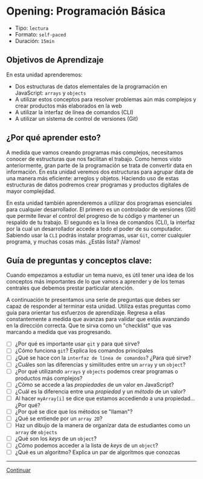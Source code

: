 # Opening: Programación Básica
- Tipo: `lectura`
- Formato: `self-paced`
- Duración: `15min`

## Objetivos de Aprendizaje

En esta unidad aprenderemos:
* Dos estructuras de datos elementales de la programación en JavaScript:
`arrays` y `objects`
* A utilizar estos conceptos para resolver problemas aún más complejos y crear
productos más elaborados en la web
* A utilizar la interfaz de línea de comandos (CLI)
* A utilizar un sistema de control de versiones (Git)

## ¿Por qué aprender esto?

A medida que vamos creando programas más complejos, necesitamos conocer de
estructuras que nos facilitan el trabajo. Como hemos visto anteriormente, gran
parte de la programación se trata de convertir data en información. En esta
unidad veremos dos estructuras para agrupar data de una manera más eficiente:
arreglos y objetos. Haciendo uso de estas estructuras de datos podremos crear
programas y productos digitales de mayor complejidad.

En esta unidad también aprenderemos a utilizar dos programas esenciales para
cualquier desarrollador. El primero es un controlador de versiones (Git) que
permite llevar el control del progreso de tu código y mantener un respaldo de
tu trabajo. El segundo es la línea de comandos (CLI), la interfaz por la cual un
desarrollador accede a todo el poder de su computador. Sabiendo usar la `CLI`
podrás instalar programas, usar `Git`, correr cualquier programa, y muchas cosas
más. ¿Estás lista? ¡Vamos!

## Guía de preguntas y conceptos clave:

Cuando empezamos a estudiar un tema nuevo, es útil tener una idea de los
conceptos más importantes de lo que vamos a aprender y de los temas centrales
que debemos prestar particular atención.

A continuación te presentamos una serie de preguntas que debes ser capaz de
responder al terminar esta unidad. Utiliza estas preguntas como guía para
orientar tus esfuerzos de aprendizaje. Regresa a ellas constantemente a medida
que avanzas para validar que estás avanzando en la dirección correcta. Que te
sirva como un "checklist" que vas marcando a medida que vas progresando.

- [ ] ¿Por qué es importante usar `git` y para qué sirve?
- [ ] ¿Cómo funciona `git`? Explica los comandos principales
- [ ] ¿Qué se hace con la `interfaz de línea de comandos`? ¿Para qué sirve?
- [ ] ¿Cuáles son las diferencias y similitudes entre un `array` y un `object`?
- [ ] ¿Por qué utilizando `arrays` y `objects` podemos crear programas o productos más complejos?
- [ ] ¿Cómo se accede a las _propiedades_ de un valor en JavaScript?
- [ ] ¿Cuál es la diferencia entre una _propiedad_ y un _método_ de un valor?
- [ ] Al hacer `myArray[i]` se dice que estamos accediendo a una propiedad... ¿Por qué?
- [ ] ¿Por qué se dice que los métodos se "llaman"?
- [ ] ¿Qué se entiende por un `array 2D`?
- [ ] Haz un dibujo de la manera de organizar data de estudiantes como un `array` de `objects`
- [ ] ¿Qué son los _keys_ de un `object`?
- [ ] ¿Cómo podemos acceder a la lista de _keys_ de un `object`?
- [ ] ¿Qué es un algoritmo? Explica un par de algoritmos que conozcas

***

[Continuar](01-command-line.md)
